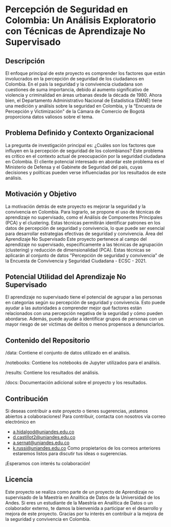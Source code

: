 # Percepción de Seguridad en Colombia: Un Análisis Exploratorio con Técnicas de Aprendizaje No Supervisado
## Descripción
El enfoque principal de este proyecto es comprender los factores que están involucrados en la percepción de seguridad de los ciudadanos en Colombia. En el país la seguridad y la convivencia ciudadana son cuestiones de suma importancia, debido al aumento significativo de violencia y criminalidad en áreas urbanas desde la década de 1980. Ahora bien, el Departamento Administrativo Nacional de Estadística (DANE) tiene una medición y análisis sobre la seguridad en Colombia, y la “Encuesta de Percepción y Victimización" de la Cámara de Comercio de Bogotá proporciona datos valiosos sobre el tema.
## Problema Definido y Contexto Organizacional
La pregunta de investigación principal es: ¿Cuáles son los factores que influyen en la percepción de seguridad de los colombianos? Este problema es crítico en el contexto actual de preocupación por la seguridad ciudadana en Colombia. El cliente potencial interesado en abordar este problema es el Ministerio de Defensa y el Gabinete de Seguridad del país, cuyas decisiones y políticas pueden verse influenciadas por los resultados de este análisis.
## Motivación y Objetivo
La motivación detrás de este proyecto es mejorar la seguridad y la convivencia en Colombia. Para lograrlo, se propone el uso de técnicas de aprendizaje no supervisado, como el Análisis de Componentes Principales (PCA) y el clustering. Estas técnicas permitirán identificar patrones en los datos de percepción de seguridad y convivencia, lo que puede ser esencial para desarrollar estrategias efectivas de seguridad y convivencia.
Área del Aprendizaje No Supervisado
Este proyecto pertenece al campo del aprendizaje no supervisado, específicamente a las técnicas de agrupación (clustering) y reducción de dimensionalidad (PCA). Estas técnicas se aplicarán al conjunto de datos "Percepción de seguridad y convivencia" de la Encuesta de Convivencia y Seguridad Ciudadana - ECSC - 2021.
## Potencial Utilidad del Aprendizaje No Supervisado
El aprendizaje no supervisado tiene el potencial de agrupar a las personas en categorías según su percepción de seguridad y convivencia. Esto puede ayudar a las autoridades a comprender mejor qué factores están relacionados con una percepción negativa de la seguridad y cómo pueden abordarse. Además, puede ayudar a identificar grupos de personas con un mayor riesgo de ser víctimas de delitos o menos propensos a denunciarlos.


## Contenido del Repositorio
/data: Contiene el conjunto de datos utilizado en el análisis.

/notebooks: Contiene los notebooks de Jupyter utilizados para el análisis.

/results: Contiene los resultados del análisis.

/docs: Documentación adicional sobre el proyecto y los resultados.

## Contribución
Si deseas contribuir a este proyecto o tienes sugerencias, ¡estamos abiertos a colaboraciones! Para contribuir, contacta con nosotros vía correo electrónico en

* a.hidalgod@uniandes.edu.co
* d.castillot2@uniandes.edu.co
* a.sernat@uniandes.edu.co
* k.russi@uniandes.edu.co
Como propietarios de los correos anteriores estaremos listos para discutir tus ideas o sugerencias.

¡Esperamos con interés tu colaboración!


## Licencia
Este proyecto se realiza como parte de un proyecto de Aprendizaje no supervisado de la Maestría en Analítica de Datos de la Universidad de los Andes. Si eres un estudiante de la Maestría en Analítica de Datos o un colaborador externo, te damos la bienvenida a participar en el desarrollo y mejora de este proyecto. Gracias por tu interés en contribuir a la mejora de la seguridad y convivencia en Colombia.


